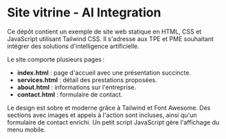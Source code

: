# Site vitrine - AI Integration

Ce dépôt contient un exemple de site web statique en HTML, CSS et JavaScript utilisant Tailwind CSS. Il s'adresse aux TPE et PME souhaitant intégrer des solutions d'intelligence artificielle.

Le site comporte plusieurs pages :

- **index.html** : page d'accueil avec une présentation succincte.
- **services.html** : détail des prestations proposées.
- **about.html** : informations sur l'entreprise.
- **contact.html** : formulaire de contact.

Le design est sobre et moderne grâce à Tailwind et Font Awesome. Des sections avec images et appels à l'action sont incluses, ainsi qu'un formulaire de contact enrichi. Un petit script JavaScript gère l'affichage du menu mobile.
